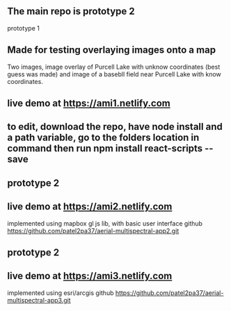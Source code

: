 ## The main repo is prototype 2


prototype 1
## Made for testing overlaying images onto a map
Two images, image overlay of Purcell Lake with unknow coordinates (best guess was made) and
image of a basebll field near Purcell Lake with know coordinates.

## live demo at https://ami1.netlify.com
## to edit, download the repo, have node install and a path variable, go to the folders location in command then run npm install react-scripts --save 

## prototype 2
## live demo at https://ami2.netlify.com
implemented using mapbox gl js lib, with basic user interface 
github https://github.com/patel2pa37/aerial-multispectral-app2.git

## prototype 2
## live demo at https://ami3.netlify.com
implemented using esri/arcgis 
github https://github.com/patel2pa37/aerial-multispectral-app3.git
